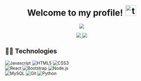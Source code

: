 <h1 align="center">
  Welcome to my profile!
  <img style="margin-left: 2px; margin-top: 5px" alt="togepi" src="./assets/togepi.gif" width="35" height="35" />
</h1>

<p style="position: relative; z-index: 1;"  align="center">
  <img src="https://readme-typing-svg.herokuapp.com?font=Fira+Code&size=22&duration=4000&color=A471CF&lines=Junior+Fullstack+Web+Developer;Willing+to+learn+new+things!" />
</p>

<p style="position: relative; z-index: 1;"  align="center">
  <a href="mailto:yasir12bouazzati@gmail.com">
    <img src="https://img.shields.io/badge/GMAIL-e81744?&style=for-the-badge&logo=gmail&logoColor=white" />
  </a>
   <a href="https://www.linkedin.com/in/yasir-el-bouazzati-1846832a1/" target="_blank">
    <img src="https://img.shields.io/badge/linkedin-%230077B5.svg?&style=for-the-badge&logo=linkedin&logoColor=white" />
  </a>
</p>

## 👩‍💻 Technologies

<div>
  <img alt="Javascript" src="https://img.shields.io/badge/-Javascript-ffcd00?style=flat-square&logo=javascript&logoColor=black">
  <img alt="HTML5" src="https://img.shields.io/badge/-HTML5-ff5324?style=flat-square&logo=html5&logoColor=white">
  <img alt="CSS3" src="https://img.shields.io/badge/-CSS3-0766f5?style=flat-square&logo=css3&logoColor=white">
</div>
<div>
  <img alt="React" src="https://img.shields.io/badge/-React-00aff0?style=flat-square&logo=react&logoColor=white">
  <img alt="Bootstrap" src="https://img.shields.io/badge/-Bootstrap-7930d9?style=flat-square&logo=bootstrap&logoColor=white">
  <img alt="Node.js" src="https://img.shields.io/badge/-Node.js-3a9e48?style=flat-square&logo=node.js&logoColor=white">
</div>
<div>
  <img alt="MySQL" src="https://img.shields.io/badge/-MySQL-0766f5?style=flat-square&logo=mysql&logoColor=white">
  <img alt="Git" src="https://img.shields.io/badge/-Git-fc5c38?style=flat-square&logo=git&logoColor=white">
  <img alt="Python" src="https://img.shields.io/badge/-Python-0766f5?style=flat-square&logo=python&logoColor=white">
</div>


</p>
